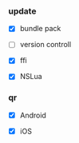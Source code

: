 
### update
* [x] bundle pack
* [ ] version controll
* [x] ffi
* [x] NSLua


### qr
* [x] Android
* [x] iOS


